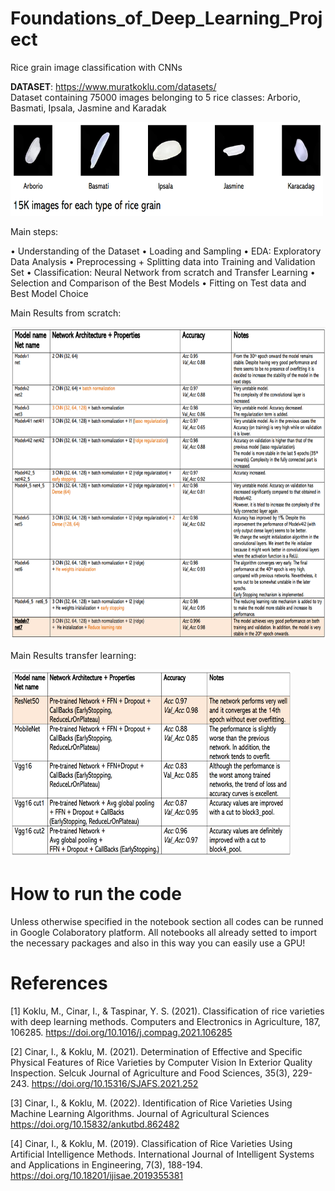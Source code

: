 # Foundations_of_Deep_Learning_Project
Rice grain image classification with CNNs

**DATASET**: https://www.muratkoklu.com/datasets/ <br>
Dataset containing 75000 images belonging to 5 rice classes: Arborio, Basmati, Ipsala, Jasmine and Karadak

<img src="images/rice_grain.PNG" width=500 height=150>

Main steps:

• Understanding of the Dataset
• Loading and Sampling
• EDA: Exploratory Data Analysis
• Preprocessing + Splitting data into Training and Validation
Set
• Classification: Neural Network from scratch and Transfer
Learning
• Selection and Comparison of the Best Models
• Fitting on Test data and Best Model Choice

Main Results from scratch:

<img src="images/CNN_from_scratch_results.PNG" width=800 height=500>

Main Results transfer learning:

<img src="images/CNN_transfer_learning_results.PNG" width=450 height=300>

# How to run the code

Unless otherwise specified in the notebook section all codes can be runned in Google Colaboratory platform. All notebooks all already setted to import the necessary packages and also in this way you can easily use a GPU!

# References

[1] Koklu, M., Cinar, I., & Taspinar, Y. S. (2021). Classification of rice varieties with deep learning methods. Computers and Electronics in Agriculture, 187, 106285. https://doi.org/10.1016/j.compag.2021.106285

[2] Cinar, I., & Koklu, M. (2021). Determination of Effective and Specific Physical Features of Rice Varieties by Computer Vision In Exterior Quality Inspection. Selcuk Journal of Agriculture and Food Sciences, 35(3), 229-243. https://doi.org/10.15316/SJAFS.2021.252

[3] Cinar, I., & Koklu, M. (2022). Identification of Rice Varieties Using Machine Learning Algorithms. Journal of Agricultural Sciences https://doi.org/10.15832/ankutbd.862482

[4] Cinar, I., & Koklu, M. (2019). Classification of Rice Varieties Using Artificial Intelligence Methods. International Journal of Intelligent Systems and Applications in Engineering, 7(3), 188-194. https://doi.org/10.18201/ijisae.2019355381
